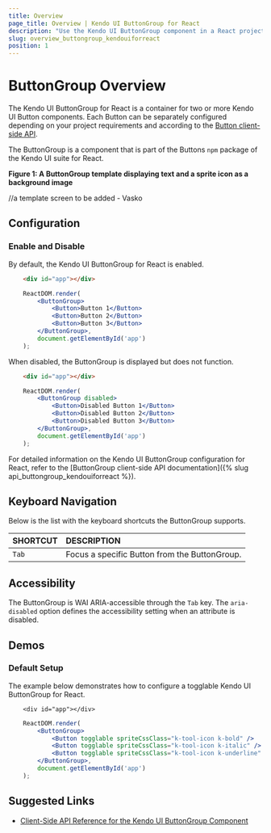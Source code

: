 ```yaml
---
title: Overview
page_title: Overview | Kendo UI ButtonGroup for React
description: "Use the Kendo UI ButtonGroup component in a React project."
slug: overview_buttongroup_kendouiforreact
position: 1
---
```


# ButtonGroup Overview

The Kendo UI ButtonGroup for React is a container for two or more Kendo UI Button components. Each Button can be separately configured depending on your project requirements and according to the [Button client-side API](https://github.com/telerik/kendo-react-buttons/blob/master/docs/button/api.md).  

The ButtonGroup is a component that is part of the Buttons `npm` package of the Kendo UI suite for React.

**Figure 1: A ButtonGroup template displaying text and a sprite icon as a background image**

//a template screen to be added - Vasko

## Configuration

### Enable and Disable

By default, the Kendo UI ButtonGroup for React is enabled.

```html
    <div id="app"></div>    
```
```jsx
    ReactDOM.render(
        <ButtonGroup>
            <Button>Button 1</Button>
            <Button>Button 2</Button>
            <Button>Button 3</Button>
        </ButtonGroup>,
        document.getElementById('app')
    );
```

When disabled, the ButtonGroup is displayed but does not function.

```html
    <div id="app"></div>    
```
```jsx
    ReactDOM.render(
        <ButtonGroup disabled>
            <Button>Disabled Button 1</Button>
            <Button>Disabled Button 2</Button>
            <Button>Disabled Button 3</Button>
        </ButtonGroup>,
        document.getElementById('app')
    );
```

For detailed information on the Kendo UI ButtonGroup configuration for React, refer to the [ButtonGroup client-side API documentation]({% slug api_buttongroup_kendouiforreact %}).

## Keyboard Navigation

Below is the list with the keyboard shortcuts the ButtonGroup supports.

| SHORTCUT                            | DESCRIPTION         |
|:---                                 |:---                 |
| `Tab`                               | Focus a specific Button from the ButtonGroup. |

## Accessibility

The ButtonGroup is WAI ARIA-accessible through the `Tab` key. The `aria-disabled` option defines the accessibility setting when an attribute is disabled.

## Demos

### Default Setup

The example below demonstrates how to configure a togglable Kendo UI ButtonGroup for React.

```html-preview
    <div id="app"></div>    
```
```jsx
    ReactDOM.render(
        <ButtonGroup>
            <Button togglable spriteCssClass="k-tool-icon k-bold" />
            <Button togglable spriteCssClass="k-tool-icon k-italic" />
            <Button togglable spriteCssClass="k-tool-icon k-underline" />
        </ButtonGroup>,
        document.getElementById('app')
    );
```

## Suggested Links

* [Client-Side API Reference for the Kendo UI ButtonGroup Component](https://github.com/telerik/kendo-react-buttons/blob/master/docs/button/api.md)
